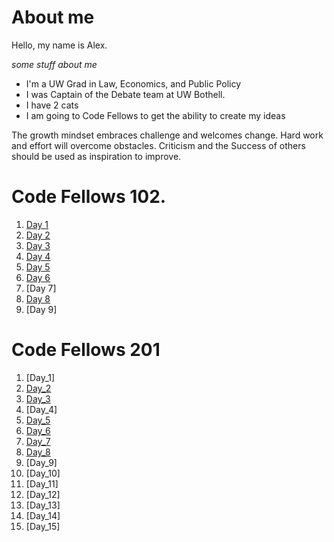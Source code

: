 # About me

Hello, my name is Alex.

*some stuff about me*

* I'm a UW Grad in Law, Economics, and Public Policy
* I was Captain of the Debate team at UW Bothell. 
* I have 2 cats
* I am going to Code Fellows to get the ability to create my ideas

The growth mindset embraces challenge and welcomes change.  Hard work and effort will overcome obstacles.  Criticism and the Success of others should be used as inspiration to improve. 

# Code Fellows 102.

1. [Day 1](Day1.md)
2. [Day 2](CodersComputer.md)
3. [Day 3](GitStarted.md)
4. [Day 4](Day4htmlReadingnotes.md)
5. [Day 5](Day5css.md)
6. [Day 6](javascript.md)
7. [Day 7]
8. [Day 8](loops.md)
9. [Day 9]

# Code Fellows 201

1. [Day_1]
2. [Day_2](class-02.md)
3. [Day_3](02-Day3.md)
4. [Day_4]
5. [Day_5](02-Day5.md)
6. [Day_6](02-Day6.md)
7. [Day_7](02-Day7.md)
8. [Day_8](02-Day8.md)
9. [Day_9]
10. [Day_10]
11. [Day_11]
12. [Day_12]
13. [Day_13]
14. [Day_14]
15. [Day_15]
